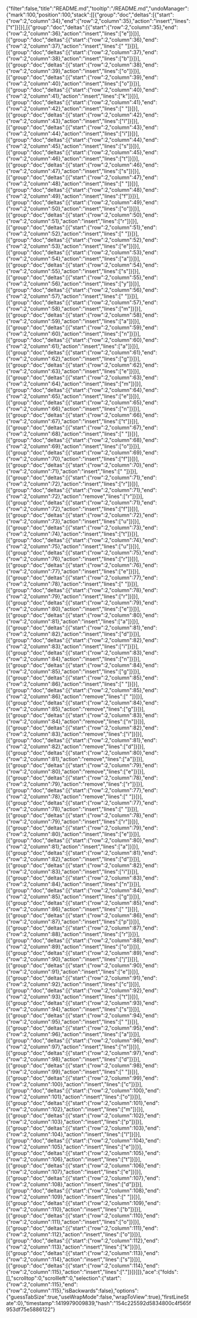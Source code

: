 {"filter":false,"title":"README.md","tooltip":"/README.md","undoManager":{"mark":100,"position":100,"stack":[[{"group":"doc","deltas":[{"start":{"row":2,"column":34},"end":{"row":2,"column":35},"action":"insert","lines":["t"]}]}],[{"group":"doc","deltas":[{"start":{"row":2,"column":35},"end":{"row":2,"column":36},"action":"insert","lines":["e"]}]}],[{"group":"doc","deltas":[{"start":{"row":2,"column":36},"end":{"row":2,"column":37},"action":"insert","lines":[" "]}]}],[{"group":"doc","deltas":[{"start":{"row":2,"column":37},"end":{"row":2,"column":38},"action":"insert","lines":["b"]}]}],[{"group":"doc","deltas":[{"start":{"row":2,"column":38},"end":{"row":2,"column":39},"action":"insert","lines":["o"]}]}],[{"group":"doc","deltas":[{"start":{"row":2,"column":39},"end":{"row":2,"column":40},"action":"insert","lines":["o"]}]}],[{"group":"doc","deltas":[{"start":{"row":2,"column":40},"end":{"row":2,"column":41},"action":"insert","lines":["k"]}]}],[{"group":"doc","deltas":[{"start":{"row":2,"column":41},"end":{"row":2,"column":42},"action":"insert","lines":[" "]}]}],[{"group":"doc","deltas":[{"start":{"row":2,"column":42},"end":{"row":2,"column":43},"action":"insert","lines":["l"]}]}],[{"group":"doc","deltas":[{"start":{"row":2,"column":43},"end":{"row":2,"column":44},"action":"insert","lines":["i"]}]}],[{"group":"doc","deltas":[{"start":{"row":2,"column":44},"end":{"row":2,"column":45},"action":"insert","lines":["s"]}]}],[{"group":"doc","deltas":[{"start":{"row":2,"column":45},"end":{"row":2,"column":46},"action":"insert","lines":["t"]}]}],[{"group":"doc","deltas":[{"start":{"row":2,"column":46},"end":{"row":2,"column":47},"action":"insert","lines":["s"]}]}],[{"group":"doc","deltas":[{"start":{"row":2,"column":47},"end":{"row":2,"column":48},"action":"insert","lines":[" "]}]}],[{"group":"doc","deltas":[{"start":{"row":2,"column":48},"end":{"row":2,"column":49},"action":"insert","lines":["f"]}]}],[{"group":"doc","deltas":[{"start":{"row":2,"column":49},"end":{"row":2,"column":50},"action":"insert","lines":["o"]}]}],[{"group":"doc","deltas":[{"start":{"row":2,"column":50},"end":{"row":2,"column":51},"action":"insert","lines":["r"]}]}],[{"group":"doc","deltas":[{"start":{"row":2,"column":51},"end":{"row":2,"column":52},"action":"insert","lines":[" "]}]}],[{"group":"doc","deltas":[{"start":{"row":2,"column":52},"end":{"row":2,"column":53},"action":"insert","lines":["e"]}]}],[{"group":"doc","deltas":[{"start":{"row":2,"column":53},"end":{"row":2,"column":54},"action":"insert","lines":["a"]}]}],[{"group":"doc","deltas":[{"start":{"row":2,"column":54},"end":{"row":2,"column":55},"action":"insert","lines":["s"]}]}],[{"group":"doc","deltas":[{"start":{"row":2,"column":55},"end":{"row":2,"column":56},"action":"insert","lines":["y"]}]}],[{"group":"doc","deltas":[{"start":{"row":2,"column":56},"end":{"row":2,"column":57},"action":"insert","lines":[" "]}]}],[{"group":"doc","deltas":[{"start":{"row":2,"column":57},"end":{"row":2,"column":58},"action":"insert","lines":["m"]}]}],[{"group":"doc","deltas":[{"start":{"row":2,"column":58},"end":{"row":2,"column":59},"action":"insert","lines":["a"]}]}],[{"group":"doc","deltas":[{"start":{"row":2,"column":59},"end":{"row":2,"column":60},"action":"insert","lines":["n"]}]}],[{"group":"doc","deltas":[{"start":{"row":2,"column":60},"end":{"row":2,"column":61},"action":"insert","lines":["a"]}]}],[{"group":"doc","deltas":[{"start":{"row":2,"column":61},"end":{"row":2,"column":62},"action":"insert","lines":["g"]}]}],[{"group":"doc","deltas":[{"start":{"row":2,"column":62},"end":{"row":2,"column":63},"action":"insert","lines":["e"]}]}],[{"group":"doc","deltas":[{"start":{"row":2,"column":63},"end":{"row":2,"column":64},"action":"insert","lines":["m"]}]}],[{"group":"doc","deltas":[{"start":{"row":2,"column":64},"end":{"row":2,"column":65},"action":"insert","lines":["e"]}]}],[{"group":"doc","deltas":[{"start":{"row":2,"column":65},"end":{"row":2,"column":66},"action":"insert","lines":["n"]}]}],[{"group":"doc","deltas":[{"start":{"row":2,"column":66},"end":{"row":2,"column":67},"action":"insert","lines":["t"]}]}],[{"group":"doc","deltas":[{"start":{"row":2,"column":67},"end":{"row":2,"column":68},"action":"insert","lines":[" "]}]}],[{"group":"doc","deltas":[{"start":{"row":2,"column":68},"end":{"row":2,"column":69},"action":"insert","lines":["o"]}]}],[{"group":"doc","deltas":[{"start":{"row":2,"column":69},"end":{"row":2,"column":70},"action":"insert","lines":["f"]}]}],[{"group":"doc","deltas":[{"start":{"row":2,"column":70},"end":{"row":2,"column":71},"action":"insert","lines":[" "]}]}],[{"group":"doc","deltas":[{"start":{"row":2,"column":71},"end":{"row":2,"column":72},"action":"insert","lines":["r"]}]}],[{"group":"doc","deltas":[{"start":{"row":2,"column":71},"end":{"row":2,"column":72},"action":"remove","lines":["r"]}]}],[{"group":"doc","deltas":[{"start":{"row":2,"column":71},"end":{"row":2,"column":72},"action":"insert","lines":["f"]}]}],[{"group":"doc","deltas":[{"start":{"row":2,"column":72},"end":{"row":2,"column":73},"action":"insert","lines":["u"]}]}],[{"group":"doc","deltas":[{"start":{"row":2,"column":73},"end":{"row":2,"column":74},"action":"insert","lines":["t"]}]}],[{"group":"doc","deltas":[{"start":{"row":2,"column":74},"end":{"row":2,"column":75},"action":"insert","lines":["u"]}]}],[{"group":"doc","deltas":[{"start":{"row":2,"column":75},"end":{"row":2,"column":76},"action":"insert","lines":["r"]}]}],[{"group":"doc","deltas":[{"start":{"row":2,"column":76},"end":{"row":2,"column":77},"action":"insert","lines":["e"]}]}],[{"group":"doc","deltas":[{"start":{"row":2,"column":77},"end":{"row":2,"column":78},"action":"insert","lines":[" "]}]}],[{"group":"doc","deltas":[{"start":{"row":2,"column":78},"end":{"row":2,"column":79},"action":"insert","lines":["r"]}]}],[{"group":"doc","deltas":[{"start":{"row":2,"column":79},"end":{"row":2,"column":80},"action":"insert","lines":["e"]}]}],[{"group":"doc","deltas":[{"start":{"row":2,"column":80},"end":{"row":2,"column":81},"action":"insert","lines":["a"]}]}],[{"group":"doc","deltas":[{"start":{"row":2,"column":81},"end":{"row":2,"column":82},"action":"insert","lines":["d"]}]}],[{"group":"doc","deltas":[{"start":{"row":2,"column":82},"end":{"row":2,"column":83},"action":"insert","lines":["i"]}]}],[{"group":"doc","deltas":[{"start":{"row":2,"column":83},"end":{"row":2,"column":84},"action":"insert","lines":["n"]}]}],[{"group":"doc","deltas":[{"start":{"row":2,"column":84},"end":{"row":2,"column":85},"action":"insert","lines":["g"]}]}],[{"group":"doc","deltas":[{"start":{"row":2,"column":85},"end":{"row":2,"column":86},"action":"insert","lines":[" "]}]}],[{"group":"doc","deltas":[{"start":{"row":2,"column":85},"end":{"row":2,"column":86},"action":"remove","lines":[" "]}]}],[{"group":"doc","deltas":[{"start":{"row":2,"column":84},"end":{"row":2,"column":85},"action":"remove","lines":["g"]}]}],[{"group":"doc","deltas":[{"start":{"row":2,"column":83},"end":{"row":2,"column":84},"action":"remove","lines":["n"]}]}],[{"group":"doc","deltas":[{"start":{"row":2,"column":82},"end":{"row":2,"column":83},"action":"remove","lines":["i"]}]}],[{"group":"doc","deltas":[{"start":{"row":2,"column":81},"end":{"row":2,"column":82},"action":"remove","lines":["d"]}]}],[{"group":"doc","deltas":[{"start":{"row":2,"column":80},"end":{"row":2,"column":81},"action":"remove","lines":["a"]}]}],[{"group":"doc","deltas":[{"start":{"row":2,"column":79},"end":{"row":2,"column":80},"action":"remove","lines":["e"]}]}],[{"group":"doc","deltas":[{"start":{"row":2,"column":78},"end":{"row":2,"column":79},"action":"remove","lines":["r"]}]}],[{"group":"doc","deltas":[{"start":{"row":2,"column":77},"end":{"row":2,"column":78},"action":"remove","lines":[" "]}]}],[{"group":"doc","deltas":[{"start":{"row":2,"column":77},"end":{"row":2,"column":78},"action":"insert","lines":[" "]}]}],[{"group":"doc","deltas":[{"start":{"row":2,"column":78},"end":{"row":2,"column":79},"action":"insert","lines":["r"]}]}],[{"group":"doc","deltas":[{"start":{"row":2,"column":79},"end":{"row":2,"column":80},"action":"insert","lines":["e"]}]}],[{"group":"doc","deltas":[{"start":{"row":2,"column":80},"end":{"row":2,"column":81},"action":"insert","lines":["a"]}]}],[{"group":"doc","deltas":[{"start":{"row":2,"column":81},"end":{"row":2,"column":82},"action":"insert","lines":["d"]}]}],[{"group":"doc","deltas":[{"start":{"row":2,"column":82},"end":{"row":2,"column":83},"action":"insert","lines":["i"]}]}],[{"group":"doc","deltas":[{"start":{"row":2,"column":83},"end":{"row":2,"column":84},"action":"insert","lines":["n"]}]}],[{"group":"doc","deltas":[{"start":{"row":2,"column":84},"end":{"row":2,"column":85},"action":"insert","lines":["g"]}]}],[{"group":"doc","deltas":[{"start":{"row":2,"column":85},"end":{"row":2,"column":86},"action":"insert","lines":[" "]}]}],[{"group":"doc","deltas":[{"start":{"row":2,"column":86},"end":{"row":2,"column":87},"action":"insert","lines":["p"]}]}],[{"group":"doc","deltas":[{"start":{"row":2,"column":87},"end":{"row":2,"column":88},"action":"insert","lines":["r"]}]}],[{"group":"doc","deltas":[{"start":{"row":2,"column":88},"end":{"row":2,"column":89},"action":"insert","lines":["o"]}]}],[{"group":"doc","deltas":[{"start":{"row":2,"column":89},"end":{"row":2,"column":90},"action":"insert","lines":["j"]}]}],[{"group":"doc","deltas":[{"start":{"row":2,"column":90},"end":{"row":2,"column":91},"action":"insert","lines":["e"]}]}],[{"group":"doc","deltas":[{"start":{"row":2,"column":91},"end":{"row":2,"column":92},"action":"insert","lines":["c"]}]}],[{"group":"doc","deltas":[{"start":{"row":2,"column":92},"end":{"row":2,"column":93},"action":"insert","lines":["t"]}]}],[{"group":"doc","deltas":[{"start":{"row":2,"column":93},"end":{"row":2,"column":94},"action":"insert","lines":["s"]}]}],[{"group":"doc","deltas":[{"start":{"row":2,"column":94},"end":{"row":2,"column":95},"action":"insert","lines":[" "]}]}],[{"group":"doc","deltas":[{"start":{"row":2,"column":95},"end":{"row":2,"column":96},"action":"insert","lines":["a"]}]}],[{"group":"doc","deltas":[{"start":{"row":2,"column":96},"end":{"row":2,"column":97},"action":"insert","lines":["n"]}]}],[{"group":"doc","deltas":[{"start":{"row":2,"column":97},"end":{"row":2,"column":98},"action":"insert","lines":["d"]}]}],[{"group":"doc","deltas":[{"start":{"row":2,"column":98},"end":{"row":2,"column":99},"action":"insert","lines":[" "]}]}],[{"group":"doc","deltas":[{"start":{"row":2,"column":99},"end":{"row":2,"column":100},"action":"insert","lines":["c"]}]}],[{"group":"doc","deltas":[{"start":{"row":2,"column":100},"end":{"row":2,"column":101},"action":"insert","lines":["o"]}]}],[{"group":"doc","deltas":[{"start":{"row":2,"column":101},"end":{"row":2,"column":102},"action":"insert","lines":["m"]}]}],[{"group":"doc","deltas":[{"start":{"row":2,"column":102},"end":{"row":2,"column":103},"action":"insert","lines":["p"]}]}],[{"group":"doc","deltas":[{"start":{"row":2,"column":103},"end":{"row":2,"column":104},"action":"insert","lines":["l"]}]}],[{"group":"doc","deltas":[{"start":{"row":2,"column":104},"end":{"row":2,"column":105},"action":"insert","lines":["e"]}]}],[{"group":"doc","deltas":[{"start":{"row":2,"column":105},"end":{"row":2,"column":106},"action":"insert","lines":["t"]}]}],[{"group":"doc","deltas":[{"start":{"row":2,"column":106},"end":{"row":2,"column":107},"action":"insert","lines":["e"]}]}],[{"group":"doc","deltas":[{"start":{"row":2,"column":107},"end":{"row":2,"column":108},"action":"insert","lines":["d"]}]}],[{"group":"doc","deltas":[{"start":{"row":2,"column":108},"end":{"row":2,"column":109},"action":"insert","lines":[" "]}]}],[{"group":"doc","deltas":[{"start":{"row":2,"column":109},"end":{"row":2,"column":110},"action":"insert","lines":["b"]}]}],[{"group":"doc","deltas":[{"start":{"row":2,"column":110},"end":{"row":2,"column":111},"action":"insert","lines":["o"]}]}],[{"group":"doc","deltas":[{"start":{"row":2,"column":111},"end":{"row":2,"column":112},"action":"insert","lines":["o"]}]}],[{"group":"doc","deltas":[{"start":{"row":2,"column":112},"end":{"row":2,"column":113},"action":"insert","lines":["k"]}]}],[{"group":"doc","deltas":[{"start":{"row":2,"column":113},"end":{"row":2,"column":114},"action":"insert","lines":["s"]}]}],[{"group":"doc","deltas":[{"start":{"row":2,"column":114},"end":{"row":2,"column":115},"action":"insert","lines":["."]}]}]]},"ace":{"folds":[],"scrolltop":0,"scrollleft":0,"selection":{"start":{"row":2,"column":115},"end":{"row":2,"column":115},"isBackwards":false},"options":{"guessTabSize":true,"useWrapMode":false,"wrapToView":true},"firstLineState":0},"timestamp":1419979009839,"hash":"154c225592d5834800c4f565f953df75e5886122"}